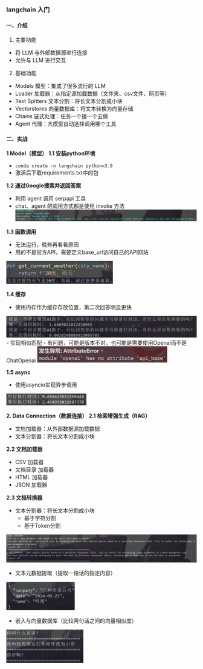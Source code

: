 ### langchain 入门

#### 一、介绍
1. 主要功能
- 将 LLM 与外部数据源进行连接
- 允许与 LLM 进行交互
2. 基础功能
- Models 模型：集成了很多流行的 LLM
- Loader 加载器：从指定源加载数据（文件夹、csv文件、网页等）
- Text Spltters 文本分割：将长文本分割成小块
- Vectorstores 向量数据库：将文本转换为向量存储
- Chains 链式处理：任务一个接一个去做
- Agent 代理：大模型自动选择调用哪个工具

#### 二、实战 
**1 Model（模型）**
**1.1 安装python环境**
- `conda create -n langchain python=3.9`
- 激活后下载requirements.txt中的包

**1.2 通过Google搜索并返回答案**
- 利用 agent 调用 serpapi 工具
- chat、agent 的调用方式都是使用 invoke 方法
![serpapi](images/serpapi.png)

**1.3 函数调用**
- 无法运行，晚些再看看原因
- 用的不是官方API，需要定义base_url访问自己的API网站
<img src="images/function_call.png" alt="function_call" style="zoom:50%;" />

**1.4 缓存**
- 使用内存作为缓存存放位置，第二次回答明显更快
<img src="images/cache1.png" alt="cache" style="zoom:67%;" />
- 实现相似匹配
- 有问题，可能是版本不对，也可能是需要使用Openai而不是ChatOpenai
<img src="images/cache2.png" alt="cache" style="zoom:50%;" />

**1.5 async**
- 使用asyncio实现异步调用
<img src="images/async.png" alt="async" style="zoom:50%;" />

**2. Data Connection（数据连接）**
**2.1 检索增强生成（RAG）**
- 文档加载器：从外部数据源加载数据
- 文本分割器：将长文本分割成小块

**2.2 文档加载器**
- CSV 加载器
- 文档目录 加载器
- HTML 加载器
- JSON 加载器

**2.3 文档转换器**

- 文本分割器：将长文本分割成小块
  - 基于字符分割
  - 基于Token分割

![splitter](images/splitter.png)
- 文本元数据提取（提取一段话的指定内容）
<img src="images/Property.png" alt="Property" style="zoom:50%;" />

- 嵌入与向量数据库（比较两句话之间的向量相似度）
<img src="images/Embedding.png" alt="Embedding" style="zoom:50%;" />